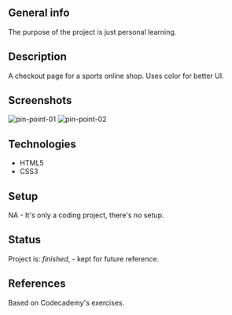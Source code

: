 
## General info
The purpose of the project is just personal learning. 

## Description
A checkout page for a sports online shop. Uses color for better UI. 

## Screenshots
<div style="display: inline;">
<img src='https://i.postimg.cc/Hcc3SdyW/pin-point-01.png' border='0' alt='pin-point-01'/>
<img src='https://i.postimg.cc/Mc4mfNrC/pin-point-02.png' border='0' alt='pin-point-02'/>
</div>

## Technologies
* HTML5
* CSS3

## Setup
NA - It's only a coding project, there's no setup.

## Status
Project is:  _finished_, - kept for future reference.


## References
Based on Codecademy's exercises. 

